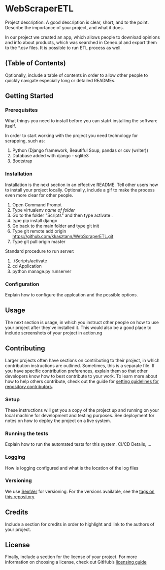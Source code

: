 # WebScraperETL
Project description: A good description is clear, short, and to the point. Describe the importance of your project, and what it does.

In our project we created an app, which allows people to download opinions and info about products, which was searched in Ceneo.pl and export them to the *.csv files. It is possible to run ETL process as well.
## (Table of Contents)
Optionally, include a table of contents in order to allow other people to quickly navigate especially long or detailed READMEs.

## Getting Started
### Prerequisites
What things you need to install before you can statrt installing the software itself.

In order to start working with the project you need technology for scrapping, such as:
1. Python (Django framework, Beautiful Soup, pandas or csv (writer))
2. Database added with django - sqlite3
3. Bootstrap

### Installation
Installation is the next section in an effective README. Tell other users how to install your project locally. Optionally, include a gif to make the process even more clear for other people.

1. Open Command Prompt 
2. Type virtualenv *name of folder*
3. Go to the folder "Scripts" and then type activate .
4. type pip install django
5. Go back to the main folder and type git init
6. Type git remote add origin https://github.com/kkasztann/WebScraperETL.git
7. Type git pull origin master

Standard procedure to run server:
1) ./Scripts/activate
2) cd Application
3) python manage.py runserver

### Configuration
Explain how to configure the applcation and the possible options.

## Usage
The next section is usage, in which you instruct other people on how to use your project after they’ve installed it. This would also be a good place to include screenshots of your project in action.ng

## Contributing
Larger projects often have sections on contributing to their project, in which contribution instructions are outlined. Sometimes, this is a separate file. If you have specific contribution preferences, explain them so that other developers know how to best contribute to your work. To learn more about how to help others contribute, check out the guide for [setting guidelines for repository contributors](https://help.github.com/articles/setting-guidelines-for-repository-contributors/).

### Setup
These instructions will get you a copy of the project up and running on your local machine for development and testing purposes. See deployment for notes on how to deploy the project on a live system.

### Running the tests
Explain how to run the automated tests for this system. CI/CD Details, ...

### Logging
How is logging configured and what is the location of the log files

### Versioning
We use [SemVer](http://semver.org/) for versioning. For the versions available, see the [tags on this repository](https://github.com/your/project/tags). 

## Credits
Include a section for credits in order to highlight and link to the authors of your project.

## License
Finally, include a section for the license of your project. For more information on choosing a license, check out GitHub’s [licensing guide](https://choosealicense.com/)
